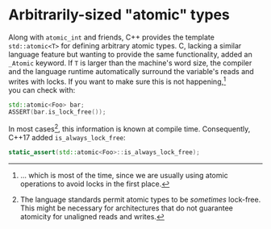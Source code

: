 # Arbitrarily-sized "atomic" types

Along with `atomic_int` and friends,
C++ provides the template `std::atomic<T>` for defining arbitrary atomic types.
C, lacking a similar language feature but wanting to provide the same functionality,
added an `_Atomic` keyword.
If `T` is larger than the machine's word size,
the compiler and the language runtime automatically surround the variable's reads and writes with locks.
If you want to make sure this is not happening,[^a]  
you can check with:
```c++
std::atomic<Foo> bar;
ASSERT(bar.is_lock_free());
```
In most cases[^b],
this information is known at compile time.
Consequently, C++17 added `is_always_lock_free`:
```c++
static_assert(std::atomic<Foo>::is_always_lock_free);
```

[^a]: ... which is most of the time,
since we are usually using atomic operations to avoid locks in the first place.
[^b]: The language standards permit atomic types to be *sometimes* lock-free.
This might be necessary for architectures that do not guarantee atomicity for unaligned reads and writes.
